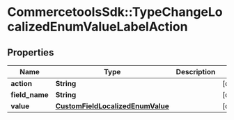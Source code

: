 # CommercetoolsSdk::TypeChangeLocalizedEnumValueLabelAction

## Properties
Name | Type | Description | Notes
------------ | ------------- | ------------- | -------------
**action** | **String** |  | [optional] 
**field_name** | **String** |  | [optional] 
**value** | [**CustomFieldLocalizedEnumValue**](CustomFieldLocalizedEnumValue.md) |  | [optional] 

